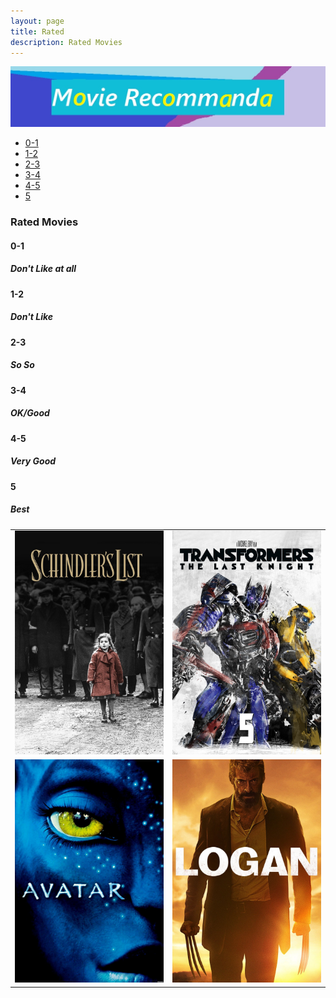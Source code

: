 ```yaml
---
layout: page
title: Rated
description: Rated Movies
---
```

<img src="TT.jpg" alt="R/qtlcharts example" title="R/qtlcharts example"/>

<div class="navbar">
    <div class="navbar-inner">
        <ul class="nav">
            <li><a href="#Assignment1">0-1</a></li>
            <li><a href="#Assignment2">1-2</a></li>
            <li><a href="#Assignment3">2-3</a></li>
            <li><a href="#Assignment4">3-4</a></li>
            <li><a href="#ExtraCredit">4-5</a></li>
            <li><a href="#labassignments">5</a></li>
        </ul>
    </div>
</div>


### Rated Movies
####  <a name="Assignment1"></a>0-1
##### <a name="datamanipulationandaggregation"></a>Don't Like at all




####  <a name="Assignment2"></a>1-2
##### <a name="scientificcomputing"></a>Don't Like



####  <a name="Assignment3"></a>2-3
##### <a name="deeplearning"></a> So So





####  <a name="Assignment4"></a>3-4
##### <a name="networkanalysis"></a> OK/Good




####  <a name="ExtraCredit"></a>4-5
##### <a name="webscraping"></a>Very Good




#### <a name="labassignments"></a>5
##### Best


<table class="wide5">
<tr>
  <td class="left">
    <a href="pages/publpics/iplotCorr.html">
        <img src="F1.jpg" alt="R/qtlcharts example" title="R/qtlcharts example"/>
    </a>
  </td>
  <td class="right">
    <a href="pages/publpics/tian2016_fig4.html">
        <img src="F2.jpg" alt="Tian et
        al. (2016) Fig 4" title="Tian et al. (2016) Fig 4"/>
    </a>
  </td>
</tr>
<tr>
  <td class="left">
    <a href="pages/publpics/samplemixups_fig7.html">
        <img src="F3.jpg" alt="Broman et al. (2013) Fig 7" title="Broman et al. (2013) Fig 7"/>
    </a>
  </td>
  <td class="right">
    <a href="pages/publpics/isletc6_fig4.html">
        <img src="F4.jpg" alt="Tian et al. (2015) Fig 4" title="Tian et al. (2015) Fig 4"/>
    </a>
  </td>
</tr>
</table>
